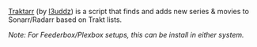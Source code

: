 [Traktarr](https://github.com/l3uddz/Traktarr) (by [l3uddz](https://github.com/l3uddz/)) is a script that finds and adds new series & movies to Sonarr/Radarr based on Trakt lists. 

_Note: For Feederbox/Plexbox setups, this can be install in either system._ 